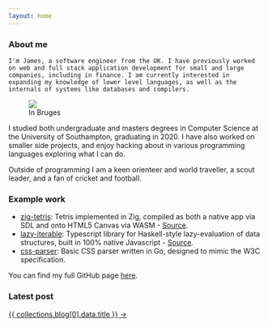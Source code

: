 ```yaml
---
layout: home
---
```

### About me
<div class="main__hero">

	I'm James, a software engineer from the UK. I have previously worked on web and full stack application development for small and large companies, including in finance. I am currently interested in expanding my knowledge of lower level languages, as well as the internals of systems like databases and compilers.

<figure>
	<img src="{{ '/img/james-crop.png' | url }}" class="main__avatar" />
	<figcaption>In Bruges</figcaption>
<figure>
</div>




I studied both undergraduate and masters degrees in Computer Science at the University of Southampton, graduating in 2020. I have also worked on smaller side projects, and enjoy hacking about in various programming languages exploring what I can do.

Outside of programming I am a keen orienteer and world traveller, a scout leader, and a fan of cricket and football.

### Example work

- [zig-tetris](https://jameserrington.github.io/zig-tetris/): Tetris implemented in Zig, compiled as both a native app via SDL and onto HTML5 Canvas via WASM - [Source](https://github.com/JamesErrington/zig-tetris).
- [lazy-iterable](https://jameserrington.github.io/lazy-iterable/): Typescript library for Haskell-style lazy-evaluation of data structures, built in 100% native Javascript - [Source](https://github.com/JamesErrington/lazy-iterable).
- [css-parser](https://github.com/JamesErrington/css-parser): Basic CSS parser written in Go, designed to mimic the W3C specification.

You can find my full GitHub page [here](https://github.com/JamesErrington).

### Latest post
<a href="{{ collections.blog[0].url | url }}">
  	<span>{{ collections.blog[0].data.title }}</span>
	<span>→</span>
</a>
